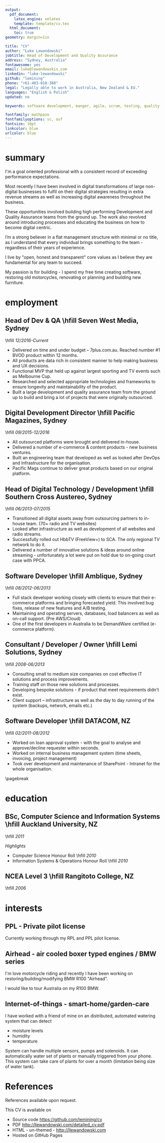 ```yaml
---
output: 
  pdf_document:
    latex_engine: xelatex
    template: template/cv.tex
  html_document:
    toc: true
geometry: margin=1in

title: "CV"
author: "Luke Lewandowski"
jobtitle: Head of Development and Quality Assurance
address: "Sydney, Australia"
fontawesome: yes
email: luke@lewandowskis.com
linkedin: "luke-lewandowski"
github: "lemining"
phone: "+61-403-018-388" 
legal: "Legally able to work in Australia, New Zealand & EU."
languages: "English & Polish"
updated: no

keywords: software development, manger, agile, scrum, testing, quality assurance

fontfamily: mathpazo
fontfamilyoptions: sc, osf
fontsize: 10pt
linkcolor: blue
urlcolor: blue
---
```


# summary

I'm a goal oriented professional with a consistent record of exceeding performance expectations.

Most recently I have been involved in digital transformations of large non-digital businesses to fulfil on their digital strategies resulting in extra revenue streams as well as increasing digital awareness throughout the business.

These opportunities involved building high performing Development and Quality Assurance teams from the ground up. The work also revolved around introducing processes and educating the business on how to become digital centric.

I’m a strong believer in a flat management structure with minimal or no title, as I understand that every individual brings something to the team - regardless of their years of experience.

I live by "open, honest and transparent" core values as I believe they are fundamental for any team to succeed.

My passion is for building - I spend my free time creating software, restoring old motorcycles, renovating or planning and building new furniture.

# employment

## Head of Dev & QA \hfill Seven West Media, Sydney

\hfill _12/2016-Current_

* Delivered on time and under budget – 7plus.com.au. Reached number #1 BVOD product within 12 months.
* All products are data rich in consistent manner to help making business and UX decisions.
* Functional MVP that held up against largest sporting and TV events such as Melbourne Cup.
* Researched and selected appropriate technologies and frameworks to ensure longevity and maintainability of the product.
* Built a large development and quality assurance team from the ground up to build and bring a lot of projects that were originally outsourced.

## Digital Development Director \hfill Pacific Magazines, Sydney

\hfill _09/2015-12/2016_

* All outsourced platforms were brought and delivered in-house.
* Delivered a number of e-commerce & content products - new business ventures.
* Built an engineering team that developed as well as looked after DevOps and Infrastructure for the organisation.
* Pacific Mags continue to deliver great products based on our original platform.

## Head of Digital Technology / Development \hfill Southern Cross Austereo, Sydney

\hfill _06/2013-07/2015_

* Transitioned all digital assets away from outsourcing partners to in-house team. (70+  radio and TV websites)
* Looked after infrastructure as well as development of all websites and radio streams.
* Successfully rolled out HbbTV (FreeView+) to SCA. The only regional TV network to do it.
* Delivered a number of innovative solutions & ideas around online streaming - unfortunately a lot were put on hold due to on-going court case with PPCA.

## Software Developer \hfill Amblique, Sydney

\hfill _08/2012-06/2013_

* Full stack developer working closely with clients to ensure that their e-commerce platforms and bringing forecasted yield. This involved bug fixes, release of new features and A/B testing.
* Maintaining and operating servers, databases, load balancers as well as on-call support. (Pre AWS/Cloud)
* One of the first developers in Australia to be DemandWare certified (e-commerce platform).

## Consultant / Developer / Owner \hfill Lemi Solutions, Sydney

\hfill _2008-06/2013_

* Consulting small to medium size companies on cost effective IT solutions and process improvements.
* Training staff on those new solutions and processes.
* Developing bespoke solutions - if product that meet requirements didn't exist.
* Client support – infrastructure as well as the day to day running of the system (backups, network, emails etc.)

## Software Developer \hfill DATACOM, NZ

\hfill _02/2011-08/2012_

* Worked on loan approval system - with the goal to analyse and approve/decline requester within seconds.
* Worked on internal business management system (time sheets, invoicing, project management)
* Took over development and maintenance of SharePoint - Intranet for the whole organisation.

\pagebreak

# education

## BSc, Computer Science and Information Systems \hfill Auckland University, NZ

\hfill _2011_

_Highlights_

* Computer Science Honour Roll \hfill _2010_
* Information Systems & Operations Honour Roll \hfill _2010_

## NCEA Level 3 \hfill Rangitoto College, NZ

\hfill _2006_

# interests

## PPL - Private pilot license

Currently working through my RPL and PPL pilot license.

## Airhead - air cooled boxer typed engines / BMW series

I'm love motorcycle riding and recently I have been working on restoring/building/modifying BMW R100 "Airhead".

I would like to tour Australia on my R100 BMW.

## Internet-of-things - smart-home/garden-care

I have worked with a friend of mine on an distributed, automated watering system that can detect

* moisture levels
* humidity
* temperature

System can handle multiple sensors, pumps and solenoids. It can automatically water set of plants or manually triggered from your phone. This system can take care of plants for over a month (limitation being size of water tank).

# References

References available upon request.

This CV is available on

* Source code https://github.com/lemining/cv
* PDF http://llewandowski.com/detailed_cv.pdf
* HTML - un-themed - http://llewandowski.com
* Hosted on GitHub Pages
